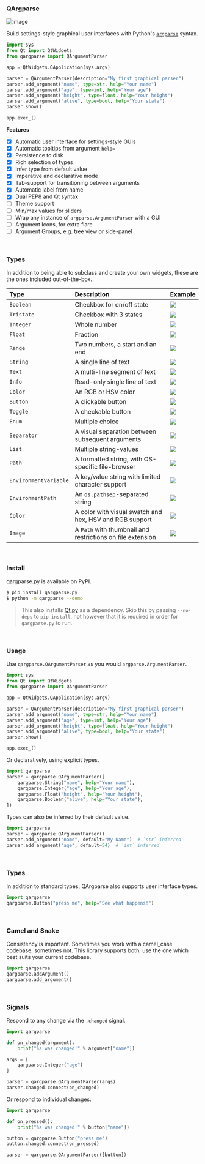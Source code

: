 ### QArgparse

![image](https://user-images.githubusercontent.com/2152766/58029512-ab005980-7b14-11e9-8161-d38e2ce3038c.png)

Build settings-style graphical user interfaces with Python's [`argparse`](https://docs.python.org/3/library/argparse.html) syntax.

```python
import sys
from Qt import QtWidgets
from qargparse import QArgumentParser

app = QtWidgets.QApplication(sys.argv)

parser = QArgumentParser(description="My first graphical parser")
parser.add_argument("name", type=str, help="Your name")
parser.add_argument("age", type=int, help="Your age")
parser.add_argument("height", type=float, help="Your height")
parser.add_argument("alive", type=bool, help="Your state")
parser.show()

app.exec_()
```

**Features**

- [x] Automatic user interface for settings-style GUIs
- [x] Automatic tooltips from argument `help=`
- [x] Persistence to disk
- [x] Rich selection of types
- [x] Infer type from default value
- [x] Imperative and declarative mode
- [x] Tab-support for transitioning between arguments
- [x] Automatic label from name
- [x] Dual PEP8 and Qt syntax
- [ ] Theme support
- [ ] Min/max values for sliders
- [ ] Wrap any instance of `argparse.ArgumentParser` with a GUI
- [ ] Argument Icons, for extra flare
- [ ] Argument Groups, e.g. tree view or side-panel

<br>

### Types

In addition to being able to subclass and create your own widgets, these are the ones included out-of-the-box.

| Type        | Description               | Example
|:------------|:--------------------------|:---------------------------------
| `Boolean`   | Checkbox for on/off state | ![](https://placehold.it/300x30)
| `Tristate`  | Checkbox with 3 states | ![](https://placehold.it/300x30)
| `Integer`   | Whole number | ![](https://placehold.it/300x30)
| `Float`     | Fraction | ![](https://placehold.it/300x30)
| `Range`     | Two numbers, a start and an end | ![](https://placehold.it/300x30)
| `String`    | A single line of text | ![](https://placehold.it/300x30)
| `Text`      | A multi-line segment of text | ![](https://placehold.it/300x30)
| `Info`      | Read-only single line of text | ![](https://placehold.it/300x30)
| `Color`     | An RGB or HSV color | ![](https://placehold.it/300x30)
| `Button`    | A clickable button | ![](https://placehold.it/300x30)
| `Toggle`    | A checkable button | ![](https://placehold.it/300x30)
| `Enum`      | Multiple choice | ![](https://placehold.it/300x30)
| `Separator` | A visual separation between subsequent arguments | ![](https://placehold.it/300x30)
| `List` | Multiple string-values | ![](https://placehold.it/300x30)
| `Path` | A formatted string, with OS-specific file-browser | ![](https://placehold.it/300x30)
| `EnvironmentVariable` | A key/value string with limited character support | ![](https://placehold.it/300x30)
| `EnvironmentPath` | An `os.pathsep`-separated string | ![](https://placehold.it/300x30)
| `Color` | A color with visual swatch and hex, HSV and RGB support | ![](https://placehold.it/300x30)
| `Image` | A `Path` with thumbnail and restrictions on file extension | ![](https://placehold.it/300x30)

<br>

### Install

qargparse.py is available on PyPI.

```bash
$ pip install qargparse.py
$ python -m qargparse --demo
```

> This also installs [Qt.py](https://github.com/mottosso/Qt.py) as a dependency. Skip this by passing `--no-deps` to `pip install`, not however that it is required in order for `qargparse.py` to run.

<br>

### Usage

Use `qargparse.QArgumentParser` as you would `argparse.ArgumentParser`.

```python
import sys
from Qt import QtWidgets
from qargparse import QArgumentParser

app = QtWidgets.QApplication(sys.argv)

parser = QArgumentParser(description="My first graphical parser")
parser.add_argument("name", type=str, help="Your name")
parser.add_argument("age", type=int, help="Your age")
parser.add_argument("height", type=float, help="Your height")
parser.add_argument("alive", type=bool, help="Your state")
parser.show()

app.exec_()
```

Or declaratively, using explicit types.

```python
import qargparse
parser = qargparse.QArgumentParser([
    qargparse.String("name", help="Your name"),
    qargparse.Integer("age", help="Your age"),
    qargparse.Float("height", help="Your height"),
    qargparse.Boolean("alive", help="Your state"),
])
```

Types can also be inferred by their default value.

```python
import qargparse
parser = qargparse.QArgumentParser()
parser.add_argument("name", default="My Name")  # `str` inferred
parser.add_argument("age", default=54)  # `int` inferred
```

<br>

### Types

In addition to standard types, QArgparse also supports user interface types.

```python
import qargparse
qargparse.Button("press me", help="See what happens!")
```

<br>

### Camel and Snake

Consistency is important. Sometimes you work with a camel_case codebase, sometimes not. This library supports both, use the one which best suits your current codebase.

```python
import qargparse
qargparse.addArgument()
qargparse.add_argument()
```

<br>

### Signals

Respond to any change via the `.changed` signal.

```python
import qargparse

def on_changed(argument):
    print("%s was changed!" % argument["name"])

args = [
    qargparse.Integer("age")
]

parser = qargparse.QArgumentParser(args)
parser.changed.connect(on_changed)
```

Or respond to individual changes.

```python
import qargparse

def on_pressed():
    print("%s was changed!" % button["name"])

button = qargparse.Button("press me")
button.changed.connect(on_pressed)

parser = qargparse.QArgumentParser([button])
```